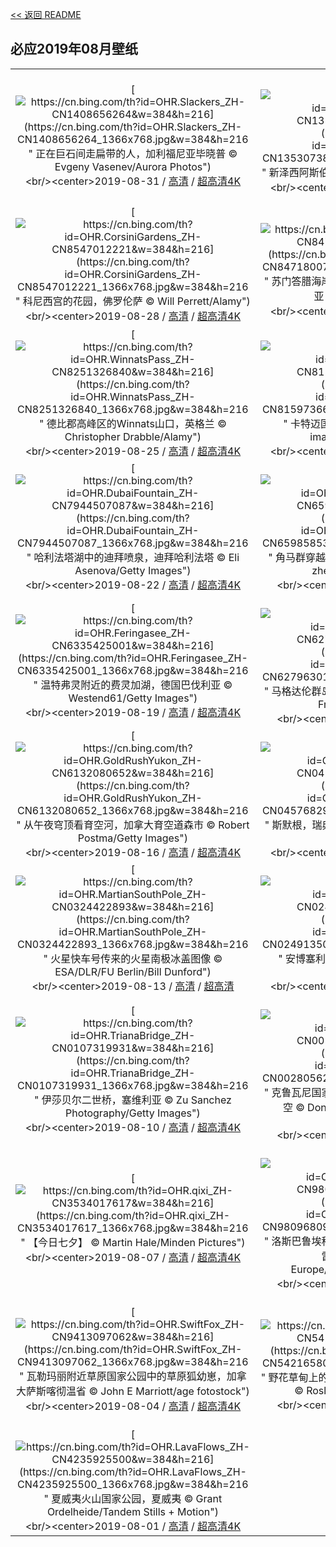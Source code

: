 [<< 返回 README](../../README.md)
## 必应2019年08月壁纸
||||
|:---:|:---:|:---:|
|[![https://cn.bing.com/th?id=OHR.Slackers_ZH-CN1408656264&w=384&h=216](https://cn.bing.com/th?id=OHR.Slackers_ZH-CN1408656264_1366x768.jpg&w=384&h=216 " &#10;正在巨石间走扁带的人，加利福尼亚毕晓普&#10;© Evgeny Vasenev/Aurora Photos")](https://cn.bing.com/search?q=%E6%AD%A3%E5%9C%A8%E5%B7%A8%E7%9F%B3%E9%97%B4%E8%B5%B0%E6%89%81%E5%B8%A6%E7%9A%84%E4%BA%BA%EF%BC%8C%E5%8A%A0%E5%88%A9%E7%A6%8F%E5%B0%BC%E4%BA%9A%E6%AF%95%E6%99%93%E6%99%AE&form=hpcapt&mkt=zh-cn&filters=HpDate:"20190831_1600")<br/><center>2019-08-31 / [高清](https://cn.bing.com/th?id=OHR.Slackers_ZH-CN1408656264_1920x1200.jpg&w=1920&h=1200) / [超高清4K](https://cn.bing.com/th?id=OHR.Slackers_ZH-CN1408656264_UHD.jpg&w=3840&h=2160)<center/>|[![https://cn.bing.com/th?id=OHR.AsburyParkNJ_ZH-CN1353073841&w=384&h=216](https://cn.bing.com/th?id=OHR.AsburyParkNJ_ZH-CN1353073841_1366x768.jpg&w=384&h=216 " &#10;新泽西阿斯伯里公园&#10;© Patrick Morisson/Alamy")](https://cn.bing.com/search?q=%E6%96%B0%E6%B3%BD%E8%A5%BF%E9%98%BF%E6%96%AF%E4%BC%AF%E9%87%8C%E5%85%AC%E5%9B%AD&form=hpcapt&mkt=zh-cn&filters=HpDate:"20190830_1600")<br/><center>2019-08-30 / [高清](https://cn.bing.com/th?id=OHR.AsburyParkNJ_ZH-CN1353073841_1920x1200.jpg&w=1920&h=1200) / [超高清4K](https://cn.bing.com/th?id=OHR.AsburyParkNJ_ZH-CN1353073841_UHD.jpg&w=3840&h=2160)<center/>|[![https://cn.bing.com/th?id=OHR.HardeeCoFair_ZH-CN8647295545&w=384&h=216](https://cn.bing.com/th?id=OHR.HardeeCoFair_ZH-CN8647295545_1366x768.jpg&w=384&h=216 " &#10;沃楚拉的哈迪县集市，佛罗里达州&#10;© Oscar G. Davila/Getty Images")](https://cn.bing.com/search?q=%E6%B2%83%E6%A5%9A%E6%8B%89%E7%9A%84%E5%93%88%E8%BF%AA%E5%8E%BF%E9%9B%86%E5%B8%82%EF%BC%8C%E4%BD%9B%E7%BD%97%E9%87%8C%E8%BE%BE%E5%B7%9E&form=hpcapt&mkt=zh-cn&filters=HpDate:"20190829_1600")<br/><center>2019-08-29 / [高清](https://cn.bing.com/th?id=OHR.HardeeCoFair_ZH-CN8647295545_1920x1200.jpg&w=1920&h=1200) / [超高清4K](https://cn.bing.com/th?id=OHR.HardeeCoFair_ZH-CN8647295545_UHD.jpg&w=3840&h=2160)<center/>|
|[![https://cn.bing.com/th?id=OHR.CorsiniGardens_ZH-CN8547012221&w=384&h=216](https://cn.bing.com/th?id=OHR.CorsiniGardens_ZH-CN8547012221_1366x768.jpg&w=384&h=216 " &#10;科尼西宫的花园，佛罗伦萨&#10;© Will Perrett/Alamy")](https://cn.bing.com/search?q=%E7%A7%91%E5%B0%BC%E8%A5%BF%E5%AE%AB%E7%9A%84%E8%8A%B1%E5%9B%AD%EF%BC%8C%E4%BD%9B%E7%BD%97%E4%BC%A6%E8%90%A8&form=hpcapt&mkt=zh-cn&filters=HpDate:"20190828_1600")<br/><center>2019-08-28 / [高清](https://cn.bing.com/th?id=OHR.CorsiniGardens_ZH-CN8547012221_1920x1200.jpg&w=1920&h=1200) / [超高清4K](https://cn.bing.com/th?id=OHR.CorsiniGardens_ZH-CN8547012221_UHD.jpg&w=3840&h=2160)<center/>|[![https://cn.bing.com/th?id=OHR.Krakatoa_ZH-CN8471800710&w=384&h=216](https://cn.bing.com/th?id=OHR.Krakatoa_ZH-CN8471800710_1366x768.jpg&w=384&h=216 " &#10;苏门答腊海岸正在喷发的喀拉喀托火山，印度尼西亚&#10;© Martin Rietze/Alamy")](https://cn.bing.com/search?q=%E8%8B%8F%E9%97%A8%E7%AD%94%E8%85%8A%E6%B5%B7%E5%B2%B8%E6%AD%A3%E5%9C%A8%E5%96%B7%E5%8F%91%E7%9A%84%E5%96%80%E6%8B%89%E5%96%80%E6%89%98%E7%81%AB%E5%B1%B1%EF%BC%8C%E5%8D%B0%E5%BA%A6%E5%B0%BC%E8%A5%BF%E4%BA%9A&form=hpcapt&mkt=zh-cn&filters=HpDate:"20190827_1600")<br/><center>2019-08-27 / [高清](https://cn.bing.com/th?id=OHR.Krakatoa_ZH-CN8471800710_1920x1200.jpg&w=1920&h=1200) / [超高清4K](https://cn.bing.com/th?id=OHR.Krakatoa_ZH-CN8471800710_UHD.jpg&w=3840&h=2160)<center/>|[![https://cn.bing.com/th?id=OHR.ParrotsIndia_ZH-CN8386276023&w=384&h=216](https://cn.bing.com/th?id=OHR.ParrotsIndia_ZH-CN8386276023_1366x768.jpg&w=384&h=216 " &#10;Gharial野生动物保护区中的两只玫瑰环鹦鹉，印度中央邦&#10;© Pete Oxford/Minden Pictures")](https://cn.bing.com/search?q=Gharial%E9%87%8E%E7%94%9F%E5%8A%A8%E7%89%A9%E4%BF%9D%E6%8A%A4%E5%8C%BA%E4%B8%AD%E7%9A%84%E4%B8%A4%E5%8F%AA%E7%8E%AB%E7%91%B0%E7%8E%AF%E9%B9%A6%E9%B9%89%EF%BC%8C%E5%8D%B0%E5%BA%A6%E4%B8%AD%E5%A4%AE%E9%82%A6&form=hpcapt&mkt=zh-cn&filters=HpDate:"20190826_1600")<br/><center>2019-08-26 / [高清](https://cn.bing.com/th?id=OHR.ParrotsIndia_ZH-CN8386276023_1920x1200.jpg&w=1920&h=1200) / [超高清4K](https://cn.bing.com/th?id=OHR.ParrotsIndia_ZH-CN8386276023_UHD.jpg&w=3840&h=2160)<center/>|
|[![https://cn.bing.com/th?id=OHR.WinnatsPass_ZH-CN8251326840&w=384&h=216](https://cn.bing.com/th?id=OHR.WinnatsPass_ZH-CN8251326840_1366x768.jpg&w=384&h=216 " &#10;德比郡高峰区的Winnats山口，英格兰&#10;© Christopher Drabble/Alamy")](https://cn.bing.com/search?q=%E5%BE%B7%E6%AF%94%E9%83%A1%E9%AB%98%E5%B3%B0%E5%8C%BA%E7%9A%84Winnats%E5%B1%B1%E5%8F%A3%EF%BC%8C%E8%8B%B1%E6%A0%BC%E5%85%B0&form=hpcapt&mkt=zh-cn&filters=HpDate:"20190825_1600")<br/><center>2019-08-25 / [高清](https://cn.bing.com/th?id=OHR.WinnatsPass_ZH-CN8251326840_1920x1200.jpg&w=1920&h=1200) / [超高清4K](https://cn.bing.com/th?id=OHR.WinnatsPass_ZH-CN8251326840_UHD.jpg&w=3840&h=2160)<center/>|[![https://cn.bing.com/th?id=OHR.AugustBears_ZH-CN8159736622&w=384&h=216](https://cn.bing.com/th?id=OHR.AugustBears_ZH-CN8159736622_1366x768.jpg&w=384&h=216 " &#10;卡特迈国家公园里的棕熊，阿拉斯加州&#10;© imageBROKER/SuperStock")](https://cn.bing.com/search?q=%E5%8D%A1%E7%89%B9%E8%BF%88%E5%9B%BD%E5%AE%B6%E5%85%AC%E5%9B%AD%E9%87%8C%E7%9A%84%E6%A3%95%E7%86%8A%EF%BC%8C%E9%98%BF%E6%8B%89%E6%96%AF%E5%8A%A0%E5%B7%9E&form=hpcapt&mkt=zh-cn&filters=HpDate:"20190824_1600")<br/><center>2019-08-24 / [高清](https://cn.bing.com/th?id=OHR.AugustBears_ZH-CN8159736622_1920x1200.jpg&w=1920&h=1200) / [超高清4K](https://cn.bing.com/th?id=OHR.AugustBears_ZH-CN8159736622_UHD.jpg&w=3840&h=2160)<center/>|[![https://cn.bing.com/th?id=OHR.FarmlandLandscape_ZH-CN8021236701&w=384&h=216](https://cn.bing.com/th?id=OHR.FarmlandLandscape_ZH-CN8021236701_1366x768.jpg&w=384&h=216 " &#10;华盛顿州帕卢斯地区的农田&#10;© Art Wolfe/Getty Images")](https://cn.bing.com/search?q=%E5%8D%8E%E7%9B%9B%E9%A1%BF%E5%B7%9E%E5%B8%95%E5%8D%A2%E6%96%AF%E5%9C%B0%E5%8C%BA%E7%9A%84%E5%86%9C%E7%94%B0&form=hpcapt&mkt=zh-cn&filters=HpDate:"20190823_1600")<br/><center>2019-08-23 / [高清](https://cn.bing.com/th?id=OHR.FarmlandLandscape_ZH-CN8021236701_1920x1200.jpg&w=1920&h=1200) / [超高清4K](https://cn.bing.com/th?id=OHR.FarmlandLandscape_ZH-CN8021236701_UHD.jpg&w=3840&h=2160)<center/>|
|[![https://cn.bing.com/th?id=OHR.DubaiFountain_ZH-CN7944507087&w=384&h=216](https://cn.bing.com/th?id=OHR.DubaiFountain_ZH-CN7944507087_1366x768.jpg&w=384&h=216 " &#10;哈利法塔湖中的迪拜喷泉，迪拜哈利法塔&#10;© Eli Asenova/Getty Images")](https://cn.bing.com/search?q=%E5%93%88%E5%88%A9%E6%B3%95%E5%A1%94%E6%B9%96%E4%B8%AD%E7%9A%84%E8%BF%AA%E6%8B%9C%E5%96%B7%E6%B3%89%EF%BC%8C%E8%BF%AA%E6%8B%9C%E5%93%88%E5%88%A9%E6%B3%95%E5%A1%94&form=hpcapt&mkt=zh-cn&filters=HpDate:"20190822_1600")<br/><center>2019-08-22 / [高清](https://cn.bing.com/th?id=OHR.DubaiFountain_ZH-CN7944507087_1920x1200.jpg&w=1920&h=1200) / [超高清4K](https://cn.bing.com/th?id=OHR.DubaiFountain_ZH-CN7944507087_UHD.jpg&w=3840&h=2160)<center/>|[![https://cn.bing.com/th?id=OHR.MaraRiverCrossing_ZH-CN6598585392&w=384&h=216](https://cn.bing.com/th?id=OHR.MaraRiverCrossing_ZH-CN6598585392_1366x768.jpg&w=384&h=216 " &#10;角马群穿越在肯尼亚和坦桑尼亚之间的马拉河&#10;© zhengvision/Getty Images")](https://cn.bing.com/search?q=%E8%A7%92%E9%A9%AC%E7%BE%A4%E7%A9%BF%E8%B6%8A%E5%9C%A8%E8%82%AF%E5%B0%BC%E4%BA%9A%E5%92%8C%E5%9D%A6%E6%A1%91%E5%B0%BC%E4%BA%9A%E4%B9%8B%E9%97%B4%E7%9A%84%E9%A9%AC%E6%8B%89%E6%B2%B3&form=hpcapt&mkt=zh-cn&filters=HpDate:"20190821_1600")<br/><center>2019-08-21 / [高清](https://cn.bing.com/th?id=OHR.MaraRiverCrossing_ZH-CN6598585392_1920x1200.jpg&w=1920&h=1200) / [超高清](https://cn.bing.com/th?id=OHR.MaraRiverCrossing_ZH-CN6598585392_UHD.jpg)<center/>|[![https://cn.bing.com/th?id=OHR.FinlandCamping_ZH-CN6418764403&w=384&h=216](https://cn.bing.com/th?id=OHR.FinlandCamping_ZH-CN6418764403_1366x768.jpg&w=384&h=216 " &#10;芬兰东部的Muje-Oulu湖&#10;© Topi Ylä-Mononen/plainpicture")](https://cn.bing.com/search?q=%E8%8A%AC%E5%85%B0%E4%B8%9C%E9%83%A8%E7%9A%84Muje-Oulu%E6%B9%96&form=hpcapt&mkt=zh-cn&filters=HpDate:"20190820_1600")<br/><center>2019-08-20 / [高清](https://cn.bing.com/th?id=OHR.FinlandCamping_ZH-CN6418764403_1920x1200.jpg&w=1920&h=1200) / [超高清4K](https://cn.bing.com/th?id=OHR.FinlandCamping_ZH-CN6418764403_UHD.jpg&w=3840&h=2160)<center/>|
|[![https://cn.bing.com/th?id=OHR.Feringasee_ZH-CN6335425001&w=384&h=216](https://cn.bing.com/th?id=OHR.Feringasee_ZH-CN6335425001_1366x768.jpg&w=384&h=216 " &#10;温特弗灵附近的费灵加湖，德国巴伐利亚&#10;© Westend61/Getty Images")](https://cn.bing.com/search?q=%E6%B8%A9%E7%89%B9%E5%BC%97%E7%81%B5%E9%99%84%E8%BF%91%E7%9A%84%E8%B4%B9%E7%81%B5%E5%8A%A0%E6%B9%96%EF%BC%8C%E5%BE%B7%E5%9B%BD%E5%B7%B4%E4%BC%90%E5%88%A9%E4%BA%9A&form=hpcapt&mkt=zh-cn&filters=HpDate:"20190819_1600")<br/><center>2019-08-19 / [高清](https://cn.bing.com/th?id=OHR.Feringasee_ZH-CN6335425001_1920x1200.jpg&w=1920&h=1200) / [超高清4K](https://cn.bing.com/th?id=OHR.Feringasee_ZH-CN6335425001_UHD.jpg&w=3840&h=2160)<center/>|[![https://cn.bing.com/th?id=OHR.MagdalenCave_ZH-CN6279630125&w=384&h=216](https://cn.bing.com/th?id=OHR.MagdalenCave_ZH-CN6279630125_1366x768.jpg&w=384&h=216 " &#10;马格达伦群岛洞穴内部，加拿大魁北克&#10;© Virginie Fréchette/Getty Images")](https://cn.bing.com/search?q=%E9%A9%AC%E6%A0%BC%E8%BE%BE%E4%BC%A6%E7%BE%A4%E5%B2%9B%E6%B4%9E%E7%A9%B4%E5%86%85%E9%83%A8%EF%BC%8C%E5%8A%A0%E6%8B%BF%E5%A4%A7%E9%AD%81%E5%8C%97%E5%85%8B&form=hpcapt&mkt=zh-cn&filters=HpDate:"20190818_1600")<br/><center>2019-08-18 / [高清](https://cn.bing.com/th?id=OHR.MagdalenCave_ZH-CN6279630125_1920x1200.jpg&w=1920&h=1200) / [超高清](https://cn.bing.com/th?id=OHR.MagdalenCave_ZH-CN6279630125_UHD.jpg)<center/>|[![https://cn.bing.com/th?id=OHR.DrinkingNectar_ZH-CN6196689688&w=384&h=216](https://cn.bing.com/th?id=OHR.DrinkingNectar_ZH-CN6196689688_1366x768.jpg&w=384&h=216 " &#10;蜜蜂&#10;© Angela Parker/Offset")](https://cn.bing.com/search?q=%E8%9C%9C%E8%9C%82&form=hpcapt&mkt=zh-cn&filters=HpDate:"20190817_1600")<br/><center>2019-08-17 / [高清](https://cn.bing.com/th?id=OHR.DrinkingNectar_ZH-CN6196689688_1920x1200.jpg&w=1920&h=1200) / [超高清4K](https://cn.bing.com/th?id=OHR.DrinkingNectar_ZH-CN6196689688_UHD.jpg&w=3840&h=2160)<center/>|
|[![https://cn.bing.com/th?id=OHR.GoldRushYukon_ZH-CN6132080652&w=384&h=216](https://cn.bing.com/th?id=OHR.GoldRushYukon_ZH-CN6132080652_1366x768.jpg&w=384&h=216 " &#10;从午夜穹顶看育空河，加拿大育空道森市&#10;© Robert Postma/Getty Images")](https://cn.bing.com/search?q=%E4%BB%8E%E5%8D%88%E5%A4%9C%E7%A9%B9%E9%A1%B6%E7%9C%8B%E8%82%B2%E7%A9%BA%E6%B2%B3%EF%BC%8C%E5%8A%A0%E6%8B%BF%E5%A4%A7%E8%82%B2%E7%A9%BA%E9%81%93%E6%A3%AE%E5%B8%82&form=hpcapt&mkt=zh-cn&filters=HpDate:"20190816_1600")<br/><center>2019-08-16 / [高清](https://cn.bing.com/th?id=OHR.GoldRushYukon_ZH-CN6132080652_1920x1200.jpg&w=1920&h=1200) / [超高清4K](https://cn.bing.com/th?id=OHR.GoldRushYukon_ZH-CN6132080652_UHD.jpg&w=3840&h=2160)<center/>|[![https://cn.bing.com/th?id=OHR.SmogenSweden_ZH-CN0457682922&w=384&h=216](https://cn.bing.com/th?id=OHR.SmogenSweden_ZH-CN0457682922_1366x768.jpg&w=384&h=216 " &#10;斯默根，瑞典&#10;© Martin Wahlborg/Getty Images Plus\"")](https://cn.bing.com/search?q=%E6%96%AF%E9%BB%98%E6%A0%B9%EF%BC%8C%E7%91%9E%E5%85%B8&form=hpcapt&mkt=zh-cn&filters=HpDate:"20190815_1600")<br/><center>2019-08-15 / [高清](https://cn.bing.com/th?id=OHR.SmogenSweden_ZH-CN0457682922_1920x1200.jpg&w=1920&h=1200) / [超高清4K](https://cn.bing.com/th?id=OHR.SmogenSweden_ZH-CN0457682922_UHD.jpg&w=3840&h=2160)<center/>|[![https://cn.bing.com/th?id=OHR.HornedAnole_ZH-CN0388959247&w=384&h=216](https://cn.bing.com/th?id=OHR.HornedAnole_ZH-CN0388959247_1366x768.jpg&w=384&h=216 " &#10;雄性和雌性的匹诺曹蜥蜴，厄瓜多尔明多&#10;© James Christensen/Minden Pictures")](https://cn.bing.com/search?q=%E9%9B%84%E6%80%A7%E5%92%8C%E9%9B%8C%E6%80%A7%E7%9A%84%E5%8C%B9%E8%AF%BA%E6%9B%B9%E8%9C%A5%E8%9C%B4%EF%BC%8C%E5%8E%84%E7%93%9C%E5%A4%9A%E5%B0%94%E6%98%8E%E5%A4%9A&form=hpcapt&mkt=zh-cn&filters=HpDate:"20190814_1600")<br/><center>2019-08-14 / [高清](https://cn.bing.com/th?id=OHR.HornedAnole_ZH-CN0388959247_1920x1200.jpg&w=1920&h=1200) / [超高清4K](https://cn.bing.com/th?id=OHR.HornedAnole_ZH-CN0388959247_UHD.jpg&w=3840&h=2160)<center/>|
|[![https://cn.bing.com/th?id=OHR.MartianSouthPole_ZH-CN0324422893&w=384&h=216](https://cn.bing.com/th?id=OHR.MartianSouthPole_ZH-CN0324422893_1366x768.jpg&w=384&h=216 " &#10;火星快车号传来的火星南极冰盖图像&#10;© ESA/DLR/FU Berlin/Bill Dunford")](https://cn.bing.com/search?q=%E7%81%AB%E6%98%9F%E5%BF%AB%E8%BD%A6%E5%8F%B7%E4%BC%A0%E6%9D%A5%E7%9A%84%E7%81%AB%E6%98%9F%E5%8D%97%E6%9E%81%E5%86%B0%E7%9B%96%E5%9B%BE%E5%83%8F&form=hpcapt&mkt=zh-cn&filters=HpDate:"20190813_1600")<br/><center>2019-08-13 / [高清](https://cn.bing.com/th?id=OHR.MartianSouthPole_ZH-CN0324422893_1920x1200.jpg&w=1920&h=1200) / [超高清](https://cn.bing.com/th?id=OHR.MartianSouthPole_ZH-CN0324422893_UHD.jpg)<center/>|[![https://cn.bing.com/th?id=OHR.AmboseliHerd_ZH-CN0249135007&w=384&h=216](https://cn.bing.com/th?id=OHR.AmboseliHerd_ZH-CN0249135007_1366x768.jpg&w=384&h=216 " &#10;安博塞利国家公园的大象，肯尼亚&#10;© Adam Bannister/Offset")](https://cn.bing.com/search?q=%E5%AE%89%E5%8D%9A%E5%A1%9E%E5%88%A9%E5%9B%BD%E5%AE%B6%E5%85%AC%E5%9B%AD%E7%9A%84%E5%A4%A7%E8%B1%A1%EF%BC%8C%E8%82%AF%E5%B0%BC%E4%BA%9A&form=hpcapt&mkt=zh-cn&filters=HpDate:"20190812_1600")<br/><center>2019-08-12 / [高清](https://cn.bing.com/th?id=OHR.AmboseliHerd_ZH-CN0249135007_1920x1200.jpg&w=1920&h=1200) / [超高清4K](https://cn.bing.com/th?id=OHR.AmboseliHerd_ZH-CN0249135007_UHD.jpg&w=3840&h=2160)<center/>|[![https://cn.bing.com/th?id=OHR.TRNPThunderstorm_ZH-CN0178957327&w=384&h=216](https://cn.bing.com/th?id=OHR.TRNPThunderstorm_ZH-CN0178957327_1366x768.jpg&w=384&h=216 " &#10;一场雷雨席卷西奥多·罗斯福国家公园，北达科他州&#10;© Judith Zimmerman/Danita Delimont")](https://cn.bing.com/search?q=%E4%B8%80%E5%9C%BA%E9%9B%B7%E9%9B%A8%E5%B8%AD%E5%8D%B7%E8%A5%BF%E5%A5%A5%E5%A4%9A%C2%B7%E7%BD%97%E6%96%AF%E7%A6%8F%E5%9B%BD%E5%AE%B6%E5%85%AC%E5%9B%AD%EF%BC%8C%E5%8C%97%E8%BE%BE%E7%A7%91%E4%BB%96%E5%B7%9E&form=hpcapt&mkt=zh-cn&filters=HpDate:"20190811_1600")<br/><center>2019-08-11 / [高清](https://cn.bing.com/th?id=OHR.TRNPThunderstorm_ZH-CN0178957327_1920x1200.jpg&w=1920&h=1200) / [超高清4K](https://cn.bing.com/th?id=OHR.TRNPThunderstorm_ZH-CN0178957327_UHD.jpg&w=3840&h=2160)<center/>|
|[![https://cn.bing.com/th?id=OHR.TrianaBridge_ZH-CN0107319931&w=384&h=216](https://cn.bing.com/th?id=OHR.TrianaBridge_ZH-CN0107319931_1366x768.jpg&w=384&h=216 " &#10;伊莎贝尔二世桥，塞维利亚&#10;© Zu Sanchez Photography/Getty Images")](https://cn.bing.com/search?q=%E4%BC%8A%E8%8E%8E%E8%B4%9D%E5%B0%94%E4%BA%8C%E4%B8%96%E6%A1%A5%EF%BC%8C%E5%A1%9E%E7%BB%B4%E5%88%A9%E4%BA%9A&form=hpcapt&mkt=zh-cn&filters=HpDate:"20190810_1600")<br/><center>2019-08-10 / [高清](https://cn.bing.com/th?id=OHR.TrianaBridge_ZH-CN0107319931_1920x1200.jpg&w=1920&h=1200) / [超高清4K](https://cn.bing.com/th?id=OHR.TrianaBridge_ZH-CN0107319931_UHD.jpg&w=3840&h=2160)<center/>|[![https://cn.bing.com/th?id=OHR.KluaneAspen_ZH-CN0028056280&w=384&h=216](https://cn.bing.com/th?id=OHR.KluaneAspen_ZH-CN0028056280_1366x768.jpg&w=384&h=216 " &#10;克鲁瓦尼国家公园中杨树的抽象动态模糊影像，育空&#10;© Don Paulson/Jaynes Gallery/Danita Delimont")](https://cn.bing.com/search?q=%E5%85%8B%E9%B2%81%E7%93%A6%E5%B0%BC%E5%9B%BD%E5%AE%B6%E5%85%AC%E5%9B%AD%E4%B8%AD%E6%9D%A8%E6%A0%91%E7%9A%84%E6%8A%BD%E8%B1%A1%E5%8A%A8%E6%80%81%E6%A8%A1%E7%B3%8A%E5%BD%B1%E5%83%8F%EF%BC%8C%E8%82%B2%E7%A9%BA&form=hpcapt&mkt=zh-cn&filters=HpDate:"20190809_1600")<br/><center>2019-08-09 / [高清](https://cn.bing.com/th?id=OHR.KluaneAspen_ZH-CN0028056280_1920x1200.jpg&w=1920&h=1200) / [超高清](https://cn.bing.com/th?id=OHR.KluaneAspen_ZH-CN0028056280_UHD.jpg)<center/>|[![https://cn.bing.com/th?id=OHR.LinyantiLeopard_ZH-CN9934758728&w=384&h=216](https://cn.bing.com/th?id=OHR.LinyantiLeopard_ZH-CN9934758728_1366x768.jpg&w=384&h=216 " &#10;利尼扬蒂野生动物保护区中的一只雄性豹子，博茨瓦纳&#10;© Karine Aigner/Tandem Stills + Motion")](https://cn.bing.com/search?q=%E5%88%A9%E5%B0%BC%E6%89%AC%E8%92%82%E9%87%8E%E7%94%9F%E5%8A%A8%E7%89%A9%E4%BF%9D%E6%8A%A4%E5%8C%BA%E4%B8%AD%E7%9A%84%E4%B8%80%E5%8F%AA%E9%9B%84%E6%80%A7%E8%B1%B9%E5%AD%90%EF%BC%8C%E5%8D%9A%E8%8C%A8%E7%93%A6%E7%BA%B3&form=hpcapt&mkt=zh-cn&filters=HpDate:"20190808_1600")<br/><center>2019-08-08 / [高清](https://cn.bing.com/th?id=OHR.LinyantiLeopard_ZH-CN9934758728_1920x1200.jpg&w=1920&h=1200) / [超高清4K](https://cn.bing.com/th?id=OHR.LinyantiLeopard_ZH-CN9934758728_UHD.jpg&w=3840&h=2160)<center/>|
|[![https://cn.bing.com/th?id=OHR.qixi_ZH-CN3534017617&w=384&h=216](https://cn.bing.com/th?id=OHR.qixi_ZH-CN3534017617_1366x768.jpg&w=384&h=216 " &#10;【今日七夕】&#10;© Martin Hale/Minden Pictures")](https://cn.bing.com/search?q=%E3%80%90%E4%BB%8A%E6%97%A5%E4%B8%83%E5%A4%95%E3%80%91&form=hpcapt&mkt=zh-cn&filters=HpDate:"20190807_1600")<br/><center>2019-08-07 / [高清](https://cn.bing.com/th?id=OHR.qixi_ZH-CN3534017617_1920x1200.jpg&w=1920&h=1200) / [超高清4K](https://cn.bing.com/th?id=OHR.qixi_ZH-CN3534017617_UHD.jpg&w=3840&h=2160)<center/>|[![https://cn.bing.com/th?id=OHR.WhiteStorksNest_ZH-CN9809680903&w=384&h=216](https://cn.bing.com/th?id=OHR.WhiteStorksNest_ZH-CN9809680903_1366x768.jpg&w=384&h=216 " &#10;洛斯巴鲁埃科斯自然纪念碑上的白鹳，西班牙卡塞雷斯&#10;© Wild Wonders of Europe/Widstrand/Minden Pictures")](https://cn.bing.com/search?q=%E6%B4%9B%E6%96%AF%E5%B7%B4%E9%B2%81%E5%9F%83%E7%A7%91%E6%96%AF%E8%87%AA%E7%84%B6%E7%BA%AA%E5%BF%B5%E7%A2%91%E4%B8%8A%E7%9A%84%E7%99%BD%E9%B9%B3%EF%BC%8C%E8%A5%BF%E7%8F%AD%E7%89%99%E5%8D%A1%E5%A1%9E%E9%9B%B7%E6%96%AF&form=hpcapt&mkt=zh-cn&filters=HpDate:"20190806_1600")<br/><center>2019-08-06 / [高清](https://cn.bing.com/th?id=OHR.WhiteStorksNest_ZH-CN9809680903_1920x1200.jpg&w=1920&h=1200) / [超高清](https://cn.bing.com/th?id=OHR.WhiteStorksNest_ZH-CN9809680903_UHD.jpg)<center/>|[![https://cn.bing.com/th?id=OHR.ApostleIslands_ZH-CN9543695883&w=384&h=216](https://cn.bing.com/th?id=OHR.ApostleIslands_ZH-CN9543695883_1366x768.jpg&w=384&h=216 " &#10;威斯康星州贝菲尔德附近的阿波斯特尔群岛国家湖岸，一只皮划艇正在探索砂岩海蚀洞&#10;© Chuck Haney/Danita Delimont")](https://cn.bing.com/search?q=%E5%A8%81%E6%96%AF%E5%BA%B7%E6%98%9F%E5%B7%9E%E8%B4%9D%E8%8F%B2%E5%B0%94%E5%BE%B7%E9%99%84%E8%BF%91%E7%9A%84%E9%98%BF%E6%B3%A2%E6%96%AF%E7%89%B9%E5%B0%94%E7%BE%A4%E5%B2%9B%E5%9B%BD%E5%AE%B6%E6%B9%96%E5%B2%B8%EF%BC%8C%E4%B8%80%E5%8F%AA%E7%9A%AE%E5%88%92%E8%89%87%E6%AD%A3%E5%9C%A8%E6%8E%A2%E7%B4%A2%E7%A0%82%E5%B2%A9%E6%B5%B7%E8%9A%80%E6%B4%9E&form=hpcapt&mkt=zh-cn&filters=HpDate:"20190805_1600")<br/><center>2019-08-05 / [高清](https://cn.bing.com/th?id=OHR.ApostleIslands_ZH-CN9543695883_1920x1200.jpg&w=1920&h=1200) / [超高清4K](https://cn.bing.com/th?id=OHR.ApostleIslands_ZH-CN9543695883_UHD.jpg&w=3840&h=2160)<center/>|
|[![https://cn.bing.com/th?id=OHR.SwiftFox_ZH-CN9413097062&w=384&h=216](https://cn.bing.com/th?id=OHR.SwiftFox_ZH-CN9413097062_1366x768.jpg&w=384&h=216 " &#10;瓦勒玛丽附近草原国家公园中的草原狐幼崽，加拿大萨斯喀彻温省&#10;© John E Marriott/age fotostock")](https://cn.bing.com/search?q=%E7%93%A6%E5%8B%92%E7%8E%9B%E4%B8%BD%E9%99%84%E8%BF%91%E8%8D%89%E5%8E%9F%E5%9B%BD%E5%AE%B6%E5%85%AC%E5%9B%AD%E4%B8%AD%E7%9A%84%E8%8D%89%E5%8E%9F%E7%8B%90%E5%B9%BC%E5%B4%BD%EF%BC%8C%E5%8A%A0%E6%8B%BF%E5%A4%A7%E8%90%A8%E6%96%AF%E5%96%80%E5%BD%BB%E6%B8%A9%E7%9C%81&form=hpcapt&mkt=zh-cn&filters=HpDate:"20190804_1600")<br/><center>2019-08-04 / [高清](https://cn.bing.com/th?id=OHR.SwiftFox_ZH-CN9413097062_1920x1200.jpg&w=1920&h=1200) / [超高清4K](https://cn.bing.com/th?id=OHR.SwiftFox_ZH-CN9413097062_UHD.jpg&w=3840&h=2160)<center/>|[![https://cn.bing.com/th?id=OHR.UhuRLP_ZH-CN5421658032&w=384&h=216](https://cn.bing.com/th?id=OHR.UhuRLP_ZH-CN5421658032_1366x768.jpg&w=384&h=216 " &#10;野花草甸上的一只欧亚雕鸮，德国莱茵兰-普法尔茨&#10;© Rosl Roessner/Minden Pictures")](https://cn.bing.com/search?q=%E9%87%8E%E8%8A%B1%E8%8D%89%E7%94%B8%E4%B8%8A%E7%9A%84%E4%B8%80%E5%8F%AA%E6%AC%A7%E4%BA%9A%E9%9B%95%E9%B8%AE%EF%BC%8C%E5%BE%B7%E5%9B%BD%E8%8E%B1%E8%8C%B5%E5%85%B0-%E6%99%AE%E6%B3%95%E5%B0%94%E8%8C%A8&form=hpcapt&mkt=zh-cn&filters=HpDate:"20190803_1600")<br/><center>2019-08-03 / [高清](https://cn.bing.com/th?id=OHR.UhuRLP_ZH-CN5421658032_1920x1200.jpg&w=1920&h=1200) / [超高清](https://cn.bing.comhttps://cn.bing.com/th?id=OHR.UhuRLP_ZH-CN5421658032_UHD.jpg)<center/>|[![https://cn.bing.com/th?id=OHR.CrummockWater_ZH-CN9317792500&w=384&h=216](https://cn.bing.com/th?id=OHR.CrummockWater_ZH-CN9317792500_1366x768.jpg&w=384&h=216 " &#10;克拉莫克湖上的倒影，英国坎布里亚湖区&#10;© Damian Harrison/Alamy")](https://cn.bing.com/search?q=%E5%85%8B%E6%8B%89%E8%8E%AB%E5%85%8B%E6%B9%96%E4%B8%8A%E7%9A%84%E5%80%92%E5%BD%B1%EF%BC%8C%E8%8B%B1%E5%9B%BD%E5%9D%8E%E5%B8%83%E9%87%8C%E4%BA%9A%E6%B9%96%E5%8C%BA&form=hpcapt&mkt=zh-cn&filters=HpDate:"20190802_1600")<br/><center>2019-08-02 / [高清](https://cn.bing.com/th?id=OHR.CrummockWater_ZH-CN9317792500_1920x1200.jpg&w=1920&h=1200) / [超高清4K](https://cn.bing.com/th?id=OHR.CrummockWater_ZH-CN9317792500_UHD.jpg&w=3840&h=2160)<center/>|
|[![https://cn.bing.com/th?id=OHR.LavaFlows_ZH-CN4235925500&w=384&h=216](https://cn.bing.com/th?id=OHR.LavaFlows_ZH-CN4235925500_1366x768.jpg&w=384&h=216 " &#10;夏威夷火山国家公园，夏威夷&#10;© Grant Ordelheide/Tandem Stills + Motion")](https://cn.bing.com/search?q=%E5%A4%8F%E5%A8%81%E5%A4%B7%E7%81%AB%E5%B1%B1%E5%9B%BD%E5%AE%B6%E5%85%AC%E5%9B%AD%EF%BC%8C%E5%A4%8F%E5%A8%81%E5%A4%B7&form=hpcapt&mkt=zh-cn&filters=HpDate:"20190801_1600")<br/><center>2019-08-01 / [高清](https://cn.bing.com/th?id=OHR.LavaFlows_ZH-CN4235925500_1920x1200.jpg&w=1920&h=1200) / [超高清4K](https://cn.bing.com/th?id=OHR.LavaFlows_ZH-CN4235925500_UHD.jpg&w=3840&h=2160)<center/>